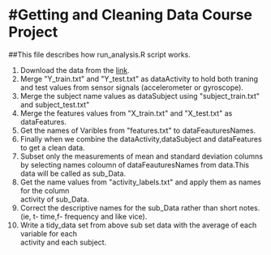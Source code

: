 #Getting and Cleaning Data Course Project
========================================
##This file describes how run_analysis.R script works.
  
1. Download the data from the [link](https://d396qusza40orc.cloudfront.net/getdata%2Fprojectfiles%2FUCI%20HAR%20Dataset.zip).
2. Merge "Y_train.txt" and "Y_test.txt" as dataActivity to hold both traning and test values from 
   sensor signals (accelerometer or gyroscope).
3. Merge the subject name values as dataSubject using "subject_train.txt" and subject_test.txt"
4. Merge the features values from "X_train.txt" and "X_test.txt" as dataFeatures.
5. Get the names of Varibles from "features.txt" to dataFeauturesNames.
6. Finally when we combine the dataActivity,dataSubject and dataFeatures to get a clean data.
7. Subset only the measurements of mean and standard deviation columns by selecting names coloumn 
   of dataFeauturesNames from data.This data will be called as sub_Data.
8. Get the name values from "activity_labels.txt" and apply them as names for the column  
   activity of sub_Data.
9. Correct the descriptive names for the sub_Data rather than short notes.(ie, t- time,f- 
   frequency and like vice).
10. Write a tidy_data set from above sub set data with the average of each variable for each  
    activity and each subject.